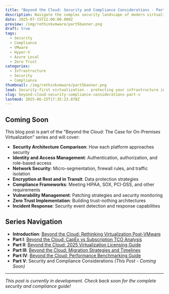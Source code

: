 ```yaml
---
title: "Beyond the Cloud: Security and Compliance Considerations - Part V"
description: Navigate the complex security landscape of modern virtualization platforms. Compare security models, compliance capabilities, and hardening strategies across VMware, Hyper-V, and Azure Local environments.
date: 2025-07-15T12:00:00.000Z
preview: /img/rethinkvmware/part5banner.png
draft: true
tags:
  - Security
  - Compliance
  - VMware
  - Hyper-V
  - Azure Local
  - Zero Trust
categories:
  - Infrastructure
  - Security
  - Compliance
thumbnail: /img/rethinkvmware/part5banner.png
lead: Security-first virtualization - protecting your infrastructure in a zero-trust world
slug: beyond-cloud-security-compliance-considerations-part-v
lastmod: 2025-06-25T17:35:23.878Z
---
```


## Coming Soon

This blog post is part of the "Beyond the Cloud: The Case for On-Premises Virtualization" series and will cover:

- **Security Architecture Comparison**: How each platform approaches security
- **Identity and Access Management**: Authentication, authorization, and role-based access
- **Network Security**: Micro-segmentation, firewall rules, and traffic isolation
- **Encryption at Rest and in Transit**: Data protection strategies
- **Compliance Frameworks**: Meeting HIPAA, SOX, PCI-DSS, and other requirements
- **Vulnerability Management**: Patching strategies and security monitoring
- **Zero Trust Implementation**: Building trust-nothing architectures
- **Incident Response**: Security event detection and response capabilities

## Series Navigation

- **Introduction**: [Beyond the Cloud: Rethinking Virtualization Post-VMware](https://thisismydemo.cloud/post/rethinking-virtualization-post-vmware/)
- **Part I**: [Beyond the Cloud: CapEx vs Subscription TCO Analysis](https://thisismydemo.cloud/post/capex-subscription-tco-modeling-hyper-azure-local-avs/)
- **Part II**: [Beyond the Cloud: 2025 Virtualization Licensing Guide](https://thisismydemo.cloud/post/choosing-your-virtualization-platform-2025-licensing-analysis/)
- **Part III**: [Beyond the Cloud: Migration Strategies and Timelines](https://thisismydemo.cloud/post/beyond-cloud-migration-strategies-timelines-part-iii/)
- **Part IV**: [Beyond the Cloud: Performance Benchmarking Guide](https://thisismydemo.cloud/post/beyond-cloud-performance-benchmarking-guide-part-iv/)
- **Part V**: Security and Compliance Considerations *(This Post - Coming Soon)*

---

*This post is currently in development. Check back soon for the complete security and compliance guide!*
